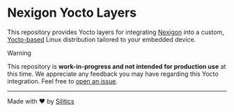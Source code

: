 # Nexigon Yocto Layers

This repository provides Yocto layers for integrating [Nexigon](https://nexigon.dev) into a custom, [Yocto-based](https://www.yoctoproject.org) Linux distribution tailored to your embedded device.

> [!WARNING]
> This repository is **work-in-progress and not intended for production use** at this time.
> We appreciate any feedback you may have regarding this Yocto integration.
> Feel free to [open an issue](https://github.com/nexigon/meta-nexigon/issues/new).


---

Made with ❤️ by [Silitics](https://www.silitics.com)
